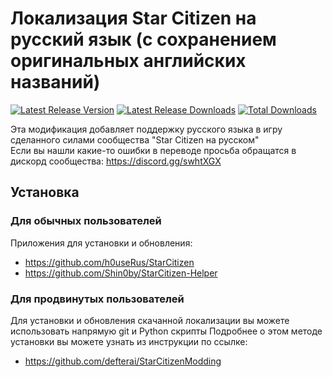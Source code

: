 # Локализация Star Citizen на русский язык (с сохранением оригинальных английских названий)

[![Latest Release Version](https://img.shields.io/github/release/budukratok/SC_not_so_ru?sort=date)](https://github.com/budukratok/SC_not_so_ru/releases/latest)
[![Latest Release Downloads](https://img.shields.io/github/downloads/budukratok/SC_not_so_ru/latest/total)](https://github.com/budukratok/SC_not_so_ru/releases/latest)
[![Total Downloads](https://img.shields.io/github/downloads/budukratok/SC_not_so_ru/total.svg)](https://github.com/budukratok/SC_not_so_ru/releases)

Эта модификация добавляет поддержку русского языка в игру сделанного силами сообщества "Star Citizen на русском"  
Если вы нашли какие-то ошибки в переводе просьба обращатся в дискорд сообщества: https://discord.gg/swhtXGX

## Установка

### Для обычных пользователей

Приложения для установки и обновления:
* https://github.com/h0useRus/StarCitizen
* https://github.com/Shin0by/StarCitizen-Helper

### Для продвинутых пользователей

Для установки и обновления скачанной локализации вы можете использовать напрямую git и Python скрипты
Подробнее о этом методе установки вы можете узнать из инструкции по ссылке:  
* https://github.com/defterai/StarCitizenModding

